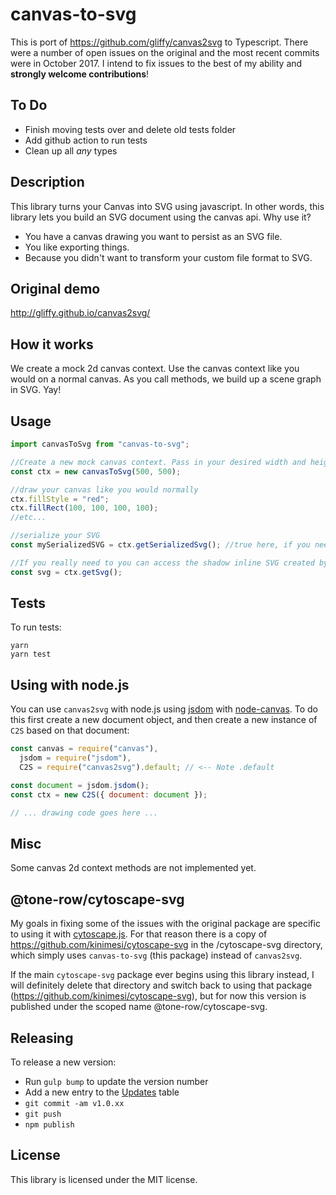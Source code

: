 # canvas-to-svg

This is port of https://github.com/gliffy/canvas2svg to Typescript. There were a number of open issues on the original and the most recent commits were in October 2017. I intend to fix issues to the best of my ability and **strongly welcome contributions**!

## To Do

- Finish moving tests over and delete old tests folder
- Add github action to run tests
- Clean up all _any_ types

## Description

This library turns your Canvas into SVG using javascript. In other words, this library lets you build an SVG document
using the canvas api. Why use it?

- You have a canvas drawing you want to persist as an SVG file.
- You like exporting things.
- Because you didn't want to transform your custom file format to SVG.

## Original demo

http://gliffy.github.io/canvas2svg/

## How it works

We create a mock 2d canvas context. Use the canvas context like you would on a normal canvas. As you call methods, we
build up a scene graph in SVG. Yay!

## Usage

```javascript
import canvasToSvg from "canvas-to-svg";

//Create a new mock canvas context. Pass in your desired width and height for your svg document.
const ctx = new canvasToSvg(500, 500);

//draw your canvas like you would normally
ctx.fillStyle = "red";
ctx.fillRect(100, 100, 100, 100);
//etc...

//serialize your SVG
const mySerializedSVG = ctx.getSerializedSvg(); //true here, if you need to convert named to numbered entities.

//If you really need to you can access the shadow inline SVG created by calling:
const svg = ctx.getSvg();
```

## Tests

To run tests:

```
yarn
yarn test
```

## Using with node.js

You can use `canvas2svg` with node.js using [jsdom](https://github.com/tmpconst/jsdom) with [node-canvas](https://github.com/Automattic/node-canvas). To do this first create a new document object, and then create a new instance of `C2S` based on that document:

```javascript
const canvas = require("canvas"),
  jsdom = require("jsdom"),
  C2S = require("canvas2svg").default; // <-- Note .default

const document = jsdom.jsdom();
const ctx = new C2S({ document: document });

// ... drawing code goes here ...
```

## Misc

Some canvas 2d context methods are not implemented yet.

## @tone-row/cytoscape-svg

My goals in fixing some of the issues with the original package are specific to using it with [cytoscape.js](https://js.cytoscape.org/). For that reason there is a copy of https://github.com/kinimesi/cytoscape-svg in the /cytoscape-svg directory, which simply uses `canvas-to-svg` (this package) instead of `canvas2svg`.

If the main `cytoscape-svg` package ever begins using this library instead, I will definitely delete that directory and switch back to using that package (https://github.com/kinimesi/cytoscape-svg), but for now this version is published under the scoped name @tone-row/cytoscape-svg.

## Releasing

To release a new version:

- Run `gulp bump` to update the version number
- Add a new entry to the [Updates](#Updates) table
- `git commit -am v1.0.xx`
- `git push`
- `npm publish`

## License

This library is licensed under the MIT license.
